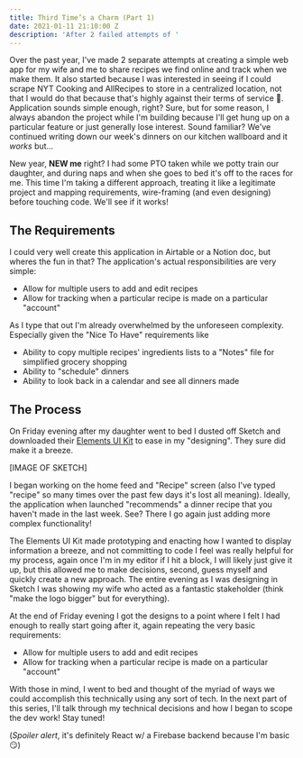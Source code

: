 ```yaml
---
title: Third Time’s a Charm (Part 1)
date: 2021-01-11 21:10:00 Z
description: 'After 2 failed attempts of '
---
```


Over the past year, I've made 2 separate attempts at creating a simple web app for my wife and me to share recipes we find online and track when we make them. It also started because I was interested in seeing if I could scrape NYT Cooking and AllRecipes to store in a centralized location, not that I would do that because that's highly against their terms of service 🤫. Application sounds simple enough, right? Sure, but for some reason, I always abandon the project while I'm building because I'll get hung up on a particular feature or just generally lose interest. Sound familiar? We've continued writing down our week's dinners on our kitchen wallboard and it *works* but...

New year, **NEW me** right? I had some PTO taken while we potty train our daughter, and during naps and when she goes to bed it's off to the races for me. This time I'm taking a different approach, treating it like a legitimate project and mapping requirements, wire-framing (and even designing) before touching code. We'll see if it works!

## The Requirements

I could very well create this application in Airtable or a Notion doc, but wheres the fun in that? The application's actual responsibilities are very simple:

* Allow for multiple users to add and edit recipes
* Allow for tracking when a particular recipe is made on a particular "account"

As I type that out I'm already overwhelmed by the unforeseen complexity. Especially given the "Nice To Have" requirements like

* Ability to copy multiple recipes' ingredients lists to a "Notes" file for simplified grocery shopping
* Ability to "schedule" dinners
* Ability to look back in a calendar and see all dinners made

## The Process

On Friday evening after my daughter went to bed I dusted off Sketch and downloaded their [Elements UI Kit](https://www.sketch.com/elements) to ease in my "designing". They sure did make it a breeze.

\[IMAGE OF SKETCH\]

I began working on the home feed and "Recipe" screen (also I've typed "recipe" so many times over the past few days it's lost all meaning). Ideally, the application when launched "recommends" a dinner recipe that you haven't made in the last week. See? There I go again just adding more complex functionality!

The Elements UI Kit made prototyping and enacting how I wanted to display information a breeze, and not committing to code I feel was really helpful for my process, again once I'm in my editor if I hit a block, I will likely just give it up, but this allowed me to make decisions, second, guess myself and quickly create a new approach. The entire evening as I was designing in Sketch I was showing my wife who acted as a fantastic stakeholder (think "make the logo bigger" but for everything).

At the end of Friday evening I got the designs to a point where I felt I had enough to really start going after it, again repeating the very basic requirements:

* Allow for multiple users to add and edit recipes
* Allow for tracking when a particular recipe is made on a particular "account"

With those in mind, I went to bed and thought of the myriad of ways we could accomplish this technically using any sort of tech. In the next part of this series, I'll talk through my technical decisions and how I began to scope the dev work! Stay tuned!

(_Spoiler alert_, it's definitely React w/ a Firebase backend because I'm basic 😏)